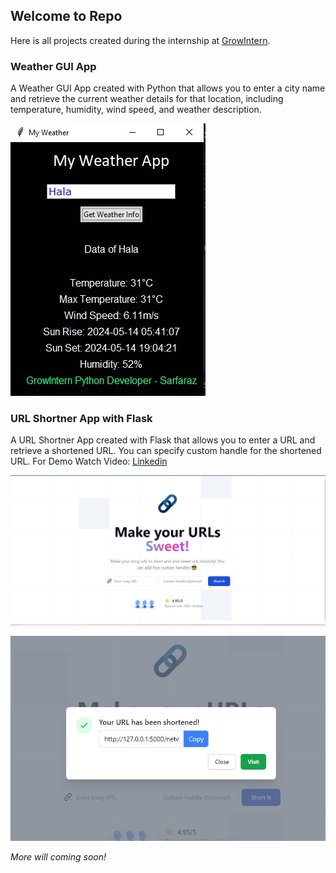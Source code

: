 ## Welcome to Repo
Here is all projects created during the internship at [GrowIntern](https://growintern.com/).

### Weather GUI App
A Weather GUI App created with Python that allows you to enter a city name and retrieve the current weather details for that location, including temperature, humidity, wind speed, and weather description.

![Weather App Screenshot](./assets/weather-app.jpg)

### URL Shortner App with Flask
A URL Shortner App created with Flask that allows you to enter a URL and retrieve a shortened URL. You can specify custom handle for the shortened URL.
For Demo Watch Video: [Linkedin](https://linkedin.com/in/sarfarazunarr)

![URL Shortner App Screenshot](./assets/urlshortner1.jpg)

![Short URL Popup](./assets/urlshortner2.jpg)

_More will coming soon!_